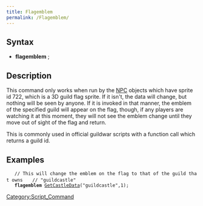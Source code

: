 ```yaml
---
title: Flagemblem
permalink: /Flagemblem/
---
```


Syntax
------

-   **flagemblem** <guild id>;

Description
-----------

This command only works when run by the [NPC](/NPC "wikilink") objects which have sprite id 722, which is a 3D guild flag sprite. If it isn't, the data will change, but nothing will be seen by anyone. If it is invoked in that manner, the emblem of the specified guild will appear on the flag, though, if any players are watching it at this moment, they will not see the emblem change until they move out of sight of the flag and return.

This is commonly used in official guildwar scripts with a function call which returns a guild id.

Examples
--------

`   // This will change the emblem on the flag to that of the guild that owns`
`   // "guildcastle"`
`   `**`flagemblem`**` `[`GetCastleData`](/GetCastleData "wikilink")`("guildcastle",1); `

[Category:Script_Command](/Category:Script_Command "wikilink")